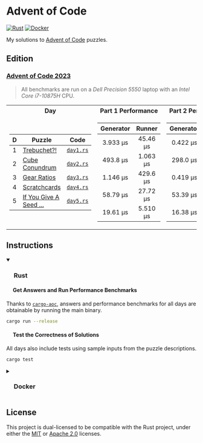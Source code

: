 # Advent of Code

<p align="left">
  <a href="https://github.com/AndrejOrsula/aoc/actions/workflows/rust.yml">   <img alt="Rust"   src="https://github.com/AndrejOrsula/aoc/actions/workflows/rust.yml/badge.svg"></a>
  <a href="https://github.com/AndrejOrsula/aoc/actions/workflows/docker.yml"> <img alt="Docker" src="https://github.com/AndrejOrsula/aoc/actions/workflows/docker.yml/badge.svg"></a>
</p>

My solutions to [Advent of Code](https://adventofcode.com) puzzles.

## Edition

### [Advent of Code 2023](https://adventofcode.com/2023)

> All benchmarks are run on a *Dell Precision 5550* laptop with an *Intel Core i7-10875H* CPU.

<table>
<tr><th>Day</th><th>Part 1 Performance</th><th>Part 2 Performance</th></tr>
<tr><td>

|   D   | Puzzle                                                        |               Code               |
| :---: | ------------------------------------------------------------- | :------------------------------: |
|   1   | [Trebuchet?!](https://adventofcode.com/2023/day/1)            | [`day1.rs`](aoc2023/src/day1.rs) |
|   2   | [Cube Conundrum](https://adventofcode.com/2023/day/2)         | [`day2.rs`](aoc2023/src/day2.rs) |
|   3   | [Gear Ratios](https://adventofcode.com/2023/day/3)            | [`day3.rs`](aoc2023/src/day3.rs) |
|   4   | [Scratchcards](https://adventofcode.com/2023/day/4)           | [`day4.rs`](aoc2023/src/day4.rs) |
|   5   | [If You Give A Seed ...](https://adventofcode.com/2023/day/5) | [`day5.rs`](aoc2023/src/day5.rs) |

</td><td>

| Generator |  Runner  |
| :-------: | :------: |
| 3.933 µs  | 45.46 µs |
| 493.8 µs  | 1.063 µs |
| 1.146 µs  | 429.6 µs |
| 58.79 µs  | 27.72 µs |
| 19.61 µs  | 5.510 µs |

</td><td>

| Generator |  Runner  |
| :-------: | :------: |
| 0.422 µs  | 776.7 µs |
| 298.0 µs  | 1.108 µs |
| 0.419 µs  | 308.1 µs |
| 53.39 µs  | 28.44 µs |
| 16.38 µs  | 24.112 s |

</td></tr>
</table>

## Instructions

<details open>
<summary><h3><a href="#-rust"><img src="https://rustacean.net/assets/rustacean-flat-noshadow.svg" width="16" height="16"></a> Rust</h3></summary>

#### <a href="#-test-the-correctness-of-solutions"><img src="https://www.svgrepo.com/show/271355/rocket-ship-rocket.svg" width="14" height="14"></a> Get Answers and Run Performance Benchmarks

Thanks to [`cargo-aoc`](https://github.com/gobanos/cargo-aoc), answers and performance benchmarks for all days are obtainable by running the main binary.

```bash
cargo run --release
```

#### <a href="#-test-the-correctness-of-solutions"><img src="https://www.svgrepo.com/show/269868/lab.svg" width="14" height="14"></a> Test the Correctness of Solutions

All days also include tests using sample inputs from the puzzle descriptions.

```bash
cargo test
```

</details>

<details>
<summary><h3><a href="#-docker"><img src="https://www.svgrepo.com/show/448221/docker.svg" width="16" height="16"></a> Docker</h3></summary>

> To install [Docker](https://docs.docker.com/get-docker) on your system, you can run [`.docker/host/install_docker.bash`](.docker/host/install_docker.bash) to configure Docker with NVIDIA GPU support.
>
> ```bash
> .docker/host/install_docker.bash
> ```

#### Build Image

To build a new Docker image from [`Dockerfile`](Dockerfile), you can run [`.docker/build.bash`](.docker/build.bash) as shown below.

```bash
.docker/build.bash ${TAG:-latest} ${BUILD_ARGS}
```

#### Run Container

To run the Docker container, you can use [`.docker/run.bash`](.docker/run.bash) as shown below.

```bash
.docker/run.bash ${TAG:-latest} ${CMD}
```

#### Run Dev Container

To run the Docker container in a development mode (source code mounted as a volume), you can use [`.docker/dev.bash`](.docker/dev.bash) as shown below.

```bash
.docker/dev.bash ${TAG:-latest} ${CMD}
```

As an alternative, VS Code users familiar with [Dev Containers](https://code.visualstudio.com/docs/devcontainers/containers) can modify the included [`.devcontainer/devcontainer.json`](.devcontainer/devcontainer.json) to their needs. For convenience, [`.devcontainer/open.bash`](.devcontainer/open.bash) script is available to open this repository as a Dev Container in VS Code.

```bash
.devcontainer/open.bash
```

#### Join Container

To join a running Docker container from another terminal, you can use [`.docker/join.bash`](.docker/join.bash) as shown below.

```bash
.docker/join.bash ${CMD:-bash}
```

</details>

## License

This project is dual-licensed to be compatible with the Rust project, under either the [MIT](LICENSE-MIT) or [Apache 2.0](LICENSE-APACHE) licenses.
